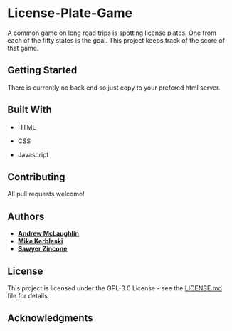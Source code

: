 # License-Plate-Game

A common game on long road trips is spotting license plates. One from each of the fifty states is the goal. This project keeps track of the score of that game.

## Getting Started

There is currently no back end so just copy to your prefered html server.


## Built With

* HTML

* CSS

* Javascript

## Contributing

All pull requests welcome!


## Authors

* [**Andrew McLaughlin**](https://github.com/LaikaFusion) 
* [**Mike Kerbleski**](https://github.com/MKerbleski) 
* [**Sawyer Zincone**](https://github.com/szincone) 


## License

This project is licensed under the GPL-3.0 License - see the [LICENSE.md](LICENSE.md) file for details

## Acknowledgments

